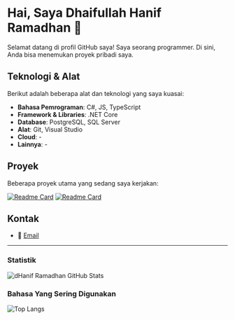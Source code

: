 # Hai, Saya Dhaifullah Hanif Ramadhan 👋

Selamat datang di profil GitHub saya! Saya seorang programmer. Di sini, Anda bisa menemukan proyek pribadi saya.

## Teknologi & Alat

Berikut adalah beberapa alat dan teknologi yang saya kuasai:

- **Bahasa Pemrograman**: C#, JS, TypeScript
- **Framework & Libraries**: .NET Core
- **Database**: PostgreSQL, SQL Server
- **Alat**: Git, Visual Studio
- **Cloud**: -
- **Lainnya**: -

## Proyek

Beberapa proyek utama yang sedang saya kerjakan:

[![Readme Card](https://github-readme-stats.vercel.app/api/pin/?username=dhaniframadhan&repo=familia-bot&hide_border=true&bg_color=0d1117&text_color=f0f6fc)](https://github.com/dhaniframadhan/familia-bot)
[![Readme Card](https://github-readme-stats.vercel.app/api/pin/?username=dhaniframadhan&repo=runic-archives&hide_border=true&bg_color=0d1117&text_color=f0f6fc)](https://github.com/dHanifRamadhan/runic-archives)

## Kontak

- 📧 [Email](d.haniframadhan@gmail.com)

---

### Statistik

![dHanif Ramadhan GitHub Stats](https://github-readme-stats.vercel.app/api?username=dhaniframadhan&show_icons=true&bg_color=0d1117&hide_title=true&rank_icon=percentile&text_color=f0f6fc&hide_border=true&locale=id)

### Bahasa Yang Sering Digunakan
![Top Langs](https://github-readme-stats.vercel.app/api/top-langs/?username=dhaniframadhan&layout=compact&hide_title=true&hide_border=true&bg_color=0d1117&text_color=f0f6fc)
